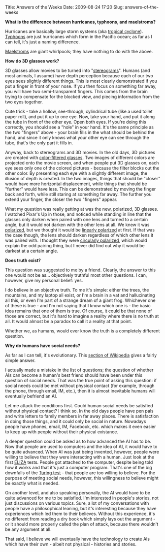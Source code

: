 Title: Answers of the Weeks
Date: 2009-08-24 17:20
Slug: answers-of-the-weeks

**What is the difference between hurricanes, typhoons, and maelstroms?**

Hurricanes are basically large storm systems (aka [tropical
cyclone](http://en.wikipedia.org/wiki/Tropical_cyclone)).
[Typhoons](http://en.wikipedia.org/wiki/Pacific_typhoon) are just
hurricanes which form in the Pacific ocean; as far as I can tell, it's
just a naming difference.

[Maelstroms](http://en.wikipedia.org/wiki/Pacific_typhoon) are giant
whirlpools; they have nothing to do with the above.

**How do 3D glasses work?**

3D glasses allow movies to be turned into
"[stereograms](http://en.wikipedia.org/wiki/Stereogram)". Humans (and
most animals, I assume) have depth perception because each of our two
eyes sees slightly different things. This is most clearly demonstrated
if you put a finger in front of your nose. If you then focus on
something far away, you will have two semi-transparent fingers. This
comes from the brain trying to compensate for the blocked view, and
piecing information from the two eyes together.

Cute trick - take a hollow, see-through, cylindrical tube (like a used
toilet paper roll), and put it up to one eye. Now, take your hand, and
put it along the tube in front of the other eye. Open both eyes. If
you're doing this correctly, you should see a "hole" in your hand. It's
the same principle as the two "fingers" above - your brain fills in the
what should be behind the hand, and since it only knows what your other
eye can see through the tube, that's the only part it fills in.

Anyway, back to stereograms and 3D movies. In the old days, 3D pictures
are created with [color-filtered
glasses](http://en.wikipedia.org/wiki/Stereoscopy#Complementary_color_anaglyphs).
Two images of different colors are projected onto the movie screen, and
when people put 3D glasses on, each eye sees only one of the colored
pictures - because the filter blocks out the other color. By presenting
each eye with a slightly different image, the illusion of depth is
created. In the two images, things that should be "closer" would have
more horizontal displacement, while things that should be "further"
would have less. This can be demonstrated by moving the finger back and
forth, while still staring at something far away. The further you extend
your finger, the closer the two "fingers" appear.

What my question was really getting at was the new, polarized, 3D
glasses. I watched Pixar's Up in those, and noticed while standing in
line that the glasses only darken when paired with one lens and turned
to a certain angle, but it would not darken with the other lens at all.
We knew it was [polarized](http://en.wikipedia.org/wiki/Polarization),
but we thought it would be [linearly
polarized](http://en.wikipedia.org/wiki/Stereoscopy#Linearly_polarized_glasses)
at first. If that was the case though, the lens should darken regardless
of which other lens it was paired with. I thought they were [circularly
polarized](http://en.wikipedia.org/wiki/Stereoscopy#Circularly_polarized_glasses),
which would explain the odd pairing thing, but I never did find out why
it would be darkest at a certain angle.

**Does truth exist?**

This question was suggested to me by a friend. Clearly, the answer to
this one would not be as... objectively truthful most other questions. I
can, however, give my personal belief: yes.

I do believe in an objective truth. To me it's simple: either the trees,
the mountains, and my laptop all exist, or I'm a brain in a vat and
hallucinating all this, or even I'm part of a strange dream of a giant
frog. Whichever one of these is true - and I'm not saying that I know
which one is - the basic idea remains that one of them is true. Of
course, it could be that none of those are correct, but it's hard to
imagine a reality where there is no truth at all. It would almost be a
paradox to call it a reality at that point.

Whether we, as humans, would ever know the truth is a completely
different question.

**Why do humans have social needs?**

As far as I can tell, it's evolutionary. This [section of
Wikipedia](http://en.wikipedia.org/wiki/Belongingness#Evolutionary_perspectives)
gives a fairly simple answer.

I actually made a mistake in the list of questions; the question of
whether AIs can become a human's best friend should have been under this
question of social needs. That was the true point of asking this
question: if social needs could be met without physical contact (for
example, through the phone, through email, IM, etc.), then it is almost
inevitable humans will eventually befriend an AI.

Let me attack the conditions first. Could human social needs be
satisfied without physical contact? I think so. In the old days people
have pen pals and write letters to family members in far away places.
There is satisfaction in doing those things, and it could only be social
in nature. Nowadays people have phones, email, IM, Facebook, etc. which
makes it even easier to keep up with people without their physical
existance.

A deeper question could be asked as to how advanced the AI has to be.
Now that people are used to computers and the idea of AI, it would have
to be quite advanced. When AI was just being invented, however, people
were willing to believe that they were interacting with a human. Just
look at the first [ELIZA](http://en.wikipedia.org/wiki/ELIZA) tests.
People got attached to the computer, despite being told how it works and
that it's just a computer program. That's one of the big downfalls of
the [Turing test](http://en.wikipedia.org/wiki/Turing_test) - that
people are too willing to believe. For the purpose of meeting social
needs, however, this willingness to believe might be exactly what is
needed.

On another level, and also speaking personally, the AI would have to be
quite advanced for me to be satisfied. I'm interested in people's
stories, not just discussions on various topics. Sure, a lot of my
conversations with people have a philosophical leaning, but it's
interesting because they have experiences which led them to their
believes. Without this experience, it's no different from reading a dry
book which simply lays out the argument - or it should more properly
called the plan of attack, because there wouldn't be any argument at
all.

That said, I believe we will eventually have the technology to create
AIs which have their own - albeit not physical - histories and stories.

